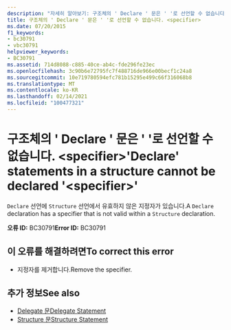 ```yaml
---
description: "자세히 알아보기: 구조체의 ' Declare ' 문은 ' '로 선언할 수 없습니다. <specifier>"
title: 구조체의 ' Declare ' 문은 ' '로 선언할 수 없습니다. <specifier>
ms.date: 07/20/2015
f1_keywords:
- bc30791
- vbc30791
helpviewer_keywords:
- BC30791
ms.assetid: 714d8088-c885-40ce-ab4c-fde296fe23ec
ms.openlocfilehash: 3c90b6e72795fc7f488716de966e00becf1c24a8
ms.sourcegitcommit: 10e719780594efc781b15295e499c66f316068b8
ms.translationtype: MT
ms.contentlocale: ko-KR
ms.lasthandoff: 02/14/2021
ms.locfileid: "100477321"
---
```

# <a name="declare-statements-in-a-structure-cannot-be-declared-specifier"></a><span data-ttu-id="3157c-103">구조체의 ' Declare ' 문은 ' '로 선언할 수 없습니다. \<specifier></span><span class="sxs-lookup"><span data-stu-id="3157c-103">'Declare' statements in a structure cannot be declared '\<specifier>'</span></span>

<span data-ttu-id="3157c-104">`Declare` 선언에 `Structure` 선언에서 유효하지 않은 지정자가 있습니다.</span><span class="sxs-lookup"><span data-stu-id="3157c-104">A `Declare` declaration has a specifier that is not valid within a `Structure` declaration.</span></span>  
  
 <span data-ttu-id="3157c-105">**오류 ID:** BC30791</span><span class="sxs-lookup"><span data-stu-id="3157c-105">**Error ID:** BC30791</span></span>  
  
## <a name="to-correct-this-error"></a><span data-ttu-id="3157c-106">이 오류를 해결하려면</span><span class="sxs-lookup"><span data-stu-id="3157c-106">To correct this error</span></span>  
  
- <span data-ttu-id="3157c-107">지정자를 제거합니다.</span><span class="sxs-lookup"><span data-stu-id="3157c-107">Remove the specifier.</span></span>  
  
## <a name="see-also"></a><span data-ttu-id="3157c-108">추가 정보</span><span class="sxs-lookup"><span data-stu-id="3157c-108">See also</span></span>

- [<span data-ttu-id="3157c-109">Delegate 문</span><span class="sxs-lookup"><span data-stu-id="3157c-109">Delegate Statement</span></span>](../language-reference/statements/delegate-statement.md)
- [<span data-ttu-id="3157c-110">Structure 문</span><span class="sxs-lookup"><span data-stu-id="3157c-110">Structure Statement</span></span>](../language-reference/statements/structure-statement.md)
